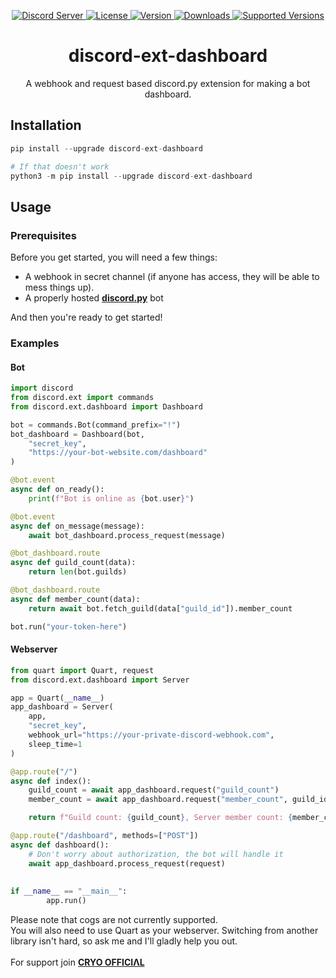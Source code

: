 <p align="center">
        <a href="https://discord.gg/Em2ZwkVbfE">
            <img alt="Discord Server"
                 src="https://discord.com/api/guilds/776230580941619251/embed.png" />
        </a>
        <a href="https://opensource.org/licenses/MIT">
            <img alt="License"
                 src="https://img.shields.io/badge/License-MIT-yellow.svg" />
        </a>
        <a href="https://pypi.org/project/discord-ext-dashboard/">
                <img alt="Version"
                     src="https://img.shields.io/pypi/v/discord-ext-dashboard.svg?text=version" />
        </a>
        <a href="https://pypi.org/project/discord-ext-dashboard/">
                <img alt="Downloads"
                     src="https://img.shields.io/pypi/dm/discord-ext-dashboard.svg" />
        </a>
        <a href="https://pypi.org/project/discord-ext-dashboard/">
                <img alt="Supported Versions"
                     src="https://img.shields.io/pypi/pyversions/discord-ext-dashboard.svg" />
        </a>
</p>

<h1 align=center>discord-ext-dashboard</h1>
<p align=center>A webhook and request based discord.py extension for making a bot dashboard.</p>

## Installation
```py
pip install --upgrade discord-ext-dashboard

# If that doesn't work
python3 -m pip install --upgrade discord-ext-dashboard
```

## Usage
### Prerequisites
Before you get started, you will need a few things:
 - A webhook in secret channel (if anyone has access, they will be able to mess things up).
 - A properly hosted [**discord.py**](https://github.com/Rapptz/discord.py) bot
 
 And then you're ready to get started!

### Examples
#### Bot
```py
import discord
from discord.ext import commands
from discord.ext.dashboard import Dashboard

bot = commands.Bot(command_prefix="!")
bot_dashboard = Dashboard(bot,
	"secret_key", 
	"https://your-bot-website.com/dashboard"
)

@bot.event
async def on_ready():
	print(f"Bot is online as {bot.user}")

@bot.event
async def on_message(message):
	await bot_dashboard.process_request(message)

@bot_dashboard.route
async def guild_count(data):
	return len(bot.guilds)

@bot_dashboard.route
async def member_count(data):
	return await bot.fetch_guild(data["guild_id"]).member_count

bot.run("your-token-here")
```


#### Webserver
```py
from quart import Quart, request
from discord.ext.dashboard import Server

app = Quart(__name__)
app_dashboard = Server(
	app,
	"secret_key", 
	webhook_url="https://your-private-discord-webhook.com",
	sleep_time=1
)

@app.route("/")
async def index():
	guild_count = await app_dashboard.request("guild_count")
	member_count = await app_dashboard.request("member_count", guild_id=776230580941619251)

	return f"Guild count: {guild_count}, Server member count: {member_count}"

@app.route("/dashboard", methods=["POST"])
async def dashboard():
	# Don't worry about authorization, the bot will handle it
	await app_dashboard.process_request(request)
        
        
if __name__ == "__main__":
        app.run()
```


Please note that cogs are not currently supported.
<br>
You will also need to use Quart as your webserver. Switching from another library isn't hard, so ask me and I'll gladly help you out.
<br><br>
For support join [**CRYO OFFICIΛL**](https://discord.gg/Em2ZwkVbfE)
